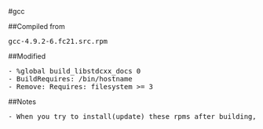 #gcc

##Compiled from
<pre>gcc-4.9.2-6.fc21.src.rpm</pre>

##Modified
<pre>
- %global build_libstdcxx_docs 0
- BuildRequires: /bin/hostname
- Remove: Requires: filesystem >= 3
</pre>

##Notes
<pre>
- When you try to install(update) these rpms after building, `gettext' and `libtool' would get broken dependencies.  You may just add `--nodeps' to force installation first, then recompile `gettext' and `libtool' using gcc-4.9.2.
</pre>

